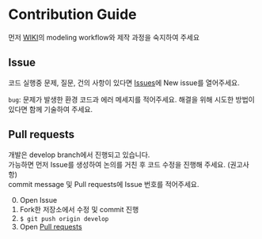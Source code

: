 # Contribution Guide

먼저 [WIKI](https://github.com/CAU-OSS-2019/team-project-team18/wiki)의 modeling workflow와 제작 과정을 숙지하여 주세요

## Issue  
코드 실행중 문제, 질문, 건의 사항이 있다면 [Issues](https://github.com/CAU-OSS-2019/team-project-team18/issues)에 New issue를 열어주세요.  

`bug`: 문제가 발생한 환경 코드과 에러 메세지를 적어주세요. 해결을 위해 시도한 방법이 있다면 함께 기술하여 주세요.
<br>

## Pull requests  
개발은 develop branch에서 진행되고 있습니다.  
가능하면 먼저 Issue를 생성하여 논의를 거친 후 코드 수정을 진행해 주세요. (권고사항)  
commit message 및 Pull requests에 Issue 번호를 적어주세요.  

0) Open Issue
1) Fork한 저장소에서 수정 및 commit 진행  
2) `$ git push origin develop`
3) Open [Pull requests](https://github.com/CAU-OSS-2019/team-project-team18/pulls)  
 
